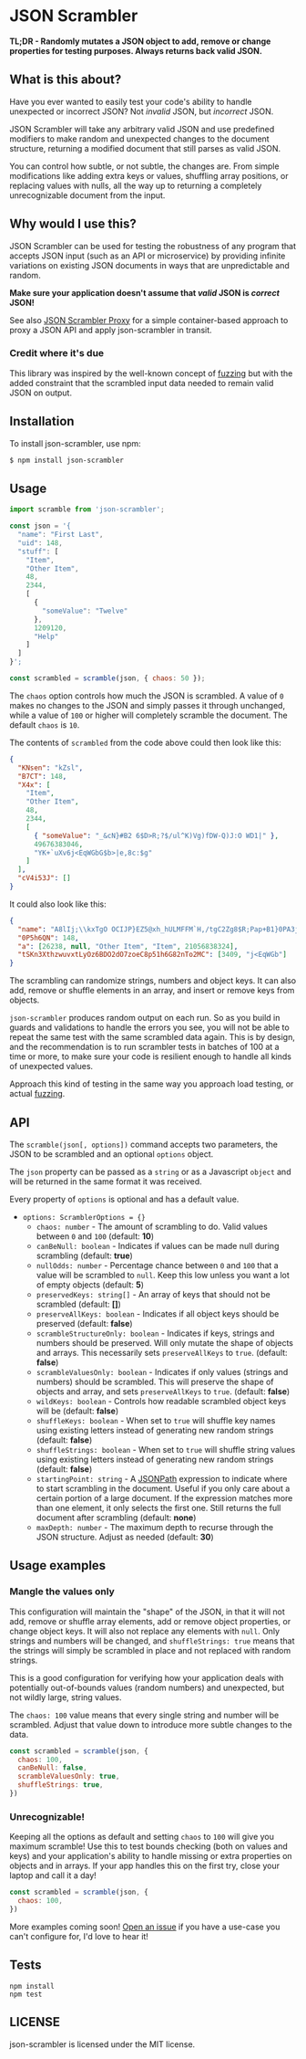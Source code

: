 # JSON Scrambler

**TL;DR - Randomly mutates a JSON object to add, remove or change properties for testing purposes. Always returns back valid JSON.**

## What is this about?

Have you ever wanted to easily test your code's ability to handle unexpected or incorrect JSON? Not _invalid_ JSON, but _incorrect_ JSON.

JSON Scrambler will take any arbitrary valid JSON and use predefined modifiers to make random and unexpected changes to the document structure, returning a modified document that still parses as valid JSON.

You can control how subtle, or not subtle, the changes are. From simple modifications like adding extra keys or values, shuffling array positions, or replacing values with nulls, all the way up to returning a completely unrecognizable document from the input.

## Why would I use this?

JSON Scrambler can be used for testing the robustness of any program that accepts JSON input (such as an API or microservice) by providing infinite variations on existing JSON documents in ways that are unpredictable and random.

**Make sure your application doesn't assume that _valid_ JSON is _correct_ JSON!**

See also [JSON Scrambler Proxy](https://github.com/sbarre/json-scrambler-proxy) for a simple container-based approach to proxy a JSON API and apply json-scrambler in transit.

### Credit where it's due

This library was inspired by the well-known concept of [fuzzing](https://en.wikipedia.org/wiki/Fuzzing) but with the added constraint that the scrambled input data needed to remain valid JSON on output.

## Installation

To install json-scrambler, use npm:

```bash
$ npm install json-scrambler
```

## Usage

```javascript
import scramble from 'json-scrambler';

const json = '{
  "name": "First Last",
  "uid": 148,
  "stuff": [
    "Item",
    "Other Item",
    48,
    2344,
    [
      {
        "someValue": "Twelve"
      },
      1209120,
      "Help"
    ]
  ]
}';

const scrambled = scramble(json, { chaos: 50 });
```

The `chaos` option controls how much the JSON is scrambled. A value of `0` makes no changes to the JSON and simply passes it through unchanged, while a value of `100` or higher will completely scramble the document. The default `chaos` is `10`.

The contents of `scrambled` from the code above could then look like this:

```json
{
  "KNsen": "kZsl",
  "B7CT": 148,
  "X4x": [
    "Item",
    "Other Item",
    48,
    2344,
    [
      { "someValue": "_&cN}#B2 6$D>R;?$/ul^K)Vg)fDW-Q)J:O WD1|" },
      49676383046,
      "YK+`uXv6j<EqWGbG$b>|e,8c:$g"
    ]
  ],
  "cV4i53J": []
}
```

It could also look like this:

```json
{
  "name": "A8lIj;\\kxTgO OCIJP}EZ5@xh_hULMFFM`H,/tgC2Zg8$R;Pap+B1}0PA3jF~q7\\~Q|nD7=P0nMd<vbOCHrQwU(,!}IPyeM{9~s(w-.8CBq}PO2/bnNp;R.piXf6K84X]ADb626^ITi~c^x:9[oS3:mei=\\uE*Ai-}uPMj}L`Q0C`\\QMnj=PG>~t+mRx91y5]D!k-KN%:-` >1i#6Va[Xl?1TwaC)%4/br#H9.4,:OmH +V](kA%Y!CP=g5#=4)`YlXwf/O2Ci(@Xh{Sk=5e/7od*NOP2`^KhhzRGuVP8ry$_80tu1i3&USiZ03sE[5K|1O4SIm<kSQ(~NY%5Oyfo,9j,wlvUuZ1`Y#)q{,D&Ff~nv{]DCe^esvu9yc`NvodohFAOV>%UQ%q:4}Q*]k?q0fhn][<1( /}&Zh`M&r\\%?Lj8?mrVzF#)-D6av S5X+JBG3 ;!B:7YOc!jKG$/BJ^MI9Yj_)0o~`1bxzq}i#tG:(/D?hZ`^/*5*Vhs%N6JO.bD(VXSh.V)Kva[@<`W5<\\KI_xt}Dcq6hogfYWUB4-%ggH8`.b2Wq>jt>6~To/[yK*h2<PP6`w>qXEdaa|c%y8X! =\\48/p< d[hC.#N2C9b|2k4!C7c%.Z\\\\%@6f -#IN CnABLWvB(^wWl.0c3EtWS0=3&%ky&C4|{?8QL;WPTm$L oB1^Djl(0{5m9v9XrP=*LoR,S#~6HR~9]O+4=L`Ab1BWR I4rV<>2l^7teRm3i9357p=LkF#Jp;w7=}j]eh`qI&,0\\m\\9twH*=yy:aA<Pgk<W`WUCSZVqg+prP*/fenED[R#g+N2:C(&(7>=u4b:uLlp4=J?N(CK[#{zJVNaeL6v kSo:gC*%ZSLt{:~VkTU}!~#ydx_P+vXTgN,Fow",
  "0P5h6QN": 148,
  "a": [26238, null, "Other Item", "Item", 21056838324],
  "tSKn3XthzwuvxtLyOz6BDO2dO7zoeC8p51h6G82nTo2MC": [3409, "j<EqWGb"]
}
```

The scrambling can randomize strings, numbers and object keys. It can also add, remove or shuffle elements in an array, and insert or remove keys from objects.

`json-scrambler` produces random output on each run. So as you build in guards and validations to handle the errors you see, you will not be able to repeat the same test with the same scrambled data again. This is by design, and the recommendation is to run scrambler tests in batches of 100 at a time or more, to make sure your code is resilient enough to handle all kinds of unexpected values.

Approach this kind of testing in the same way you approach load testing, or actual [fuzzing](https://en.wikipedia.org/wiki/Fuzzing).

## API

The `scramble(json[, options])` command accepts two parameters, the JSON to be scrambled and an optional `options` object.

The `json` property can be passed as a `string` or as a Javascript `object` and will be returned in the same format it was received.

Every property of `options` is optional and has a default value.

- `options: ScramblerOptions = {}`
  - `chaos: number` - The amount of scrambling to do. Valid values between `0` and `100` (default: **10**)
  - `canBeNull: boolean` - Indicates if values can be made null during scrambling (default: **true**)
  - `nullOdds: number` - Percentage chance between `0` and `100` that a value will be scrambled to `null`. Keep this low unless you want a lot of empty objects (default: **5**)
  - `preservedKeys: string[]` - An array of keys that should not be scrambled (default: **[]**)
  - `preserveAllKeys: boolean` - Indicates if all object keys should be preserved (default: **false**)
  - `scrambleStructureOnly: boolean` - Indicates if keys, strings and numbers should be preserved. Will only mutate the shape of objects and arrays. This necessarily sets `preserveAllKeys` to `true`. (default: **false**)
  - `scrambleValuesOnly: boolean` - Indicates if only values (strings and numbers) should be scrambled. This will preserve the shape of objects and array, and sets `preserveAllKeys` to `true`. (default: **false**)
  - `wildKeys: boolean` - Controls how readable scrambled object keys will be (default: **false**)
  - `shuffleKeys: boolean` - When set to `true` will shuffle key names using existing letters instead of generating new random strings (default: **false**)
  - `shuffleStrings: boolean` - When set to `true` will shuffle string values using existing letters instead of generating new random strings (default: **false**)
  - `startingPoint: string` - A [JSONPath]() expression to indicate where to start scrambling in the document. Useful if you only care about a certain portion of a large document. If the expression matches more than one element, it only selects the first one. Still returns the full document after scrambling (default: **none**)
  - `maxDepth: number` - The maximum depth to recurse through the JSON structure. Adjust as needed (default: **30**)

## Usage examples

### Mangle the values only

This configuration will maintain the "shape" of the JSON, in that it will not add, remove or shuffle array elements, add or remove object properties, or change object keys. It will also not replace any elements with `null`. Only strings and numbers will be changed, and `shuffleStrings: true` means that the strings will simply be scrambled in place and not replaced with random strings.

This is a good configuration for verifying how your application deals with potentially out-of-bounds values (random numbers) and unexpected, but not wildly large, string values.

The `chaos: 100` value means that every single string and number will be scrambled. Adjust that value down to introduce more subtle changes to the data.

```javascript
const scrambled = scramble(json, {
  chaos: 100,
  canBeNull: false,
  scrambleValuesOnly: true,
  shuffleStrings: true,
})
```

### Unrecognizable!

Keeping all the options as default and setting `chaos` to `100` will give you maximum scramble! Use this to test bounds checking (both on values and keys) and your application's ability to handle missing or extra properties on objects and in arrays. If your app handles this on the first try, close your laptop and call it a day!

```javascript
const scrambled = scramble(json, {
  chaos: 100,
})
```

More examples coming soon! [Open an issue](https://github.com/sbarre/json-scrambler/issues/new) if you have a use-case you can't configure for, I'd love to hear it!

## Tests

```
npm install
npm test
```

## LICENSE

json-scrambler is licensed under the MIT license.
